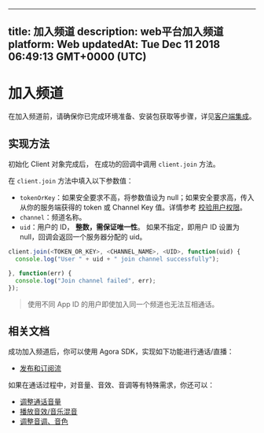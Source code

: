 
---
title: 加入频道
description: web平台加入频道
platform: Web
updatedAt: Tue Dec 11 2018 06:49:13 GMT+0000 (UTC)
---
# 加入频道
在加入频道前，请确保你已完成环境准备、安装包获取等步骤，详见[客户端集成](../../cn/Voice/web_prepare.md)。

## 实现方法

初始化 Client 对象完成后， 在成功的回调中调用 `client.join` 方法。

在  `client.join` 方法中填入以下参数值：

- `tokenOrKey`：如果安全要求不高，将参数值设为 null；如果安全要求高，传入从你的服务端获得的 token 或 Channel Key 值。详情参考 [校验用户权限](../../cn/Voice/token.md)。
- `channel`：频道名称。
- `uid`：用户的 ID， **整数，需保证唯一性**。 如果不指定，即用户 ID 设置为 null，回调会返回一个服务器分配的 uid。

```javascript
client.join(<TOKEN_OR_KEY>, <CHANNEL_NAME>, <UID>, function(uid) {
  console.log("User " + uid + " join channel successfully");

}, function(err) {
  console.log("Join channel failed", err);
});
```

> 使用不同 App ID 的用户即使加入同一个频道也无法互相通话。

## 相关文档
成功加入频道后，你可以使用 Agora SDK，实现如下功能进行通话/直播：
- [发布和订阅流](../../cn/Voice/publish_web_audio.md)

如果在通话过程中，对音量、音效、音调等有特殊需求，你还可以：
- [调整通话音量](../../cn/Voice/volume_web.md)
- [播放音效/音乐混音](../../cn/Voice/effect_mixing_web.md)
- [调整音调、音色](../../cn/Voice/voice_effect_android_audio.md) 
